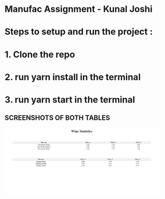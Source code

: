 # Manufac Assignment - Kunal Joshi
# Steps to setup and run the project :
# 1. Clone the repo
# 2. run yarn install in the terminal
# 3. run yarn start in the terminal

## SCREENSHOTS OF BOTH TABLES

![Screenshot](https://github.com/kunal-joshi06/assign/blob/main/tabless.png)
 
